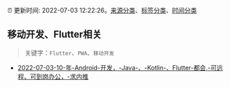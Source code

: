 :alarm_clock: 更新时间: 2022-07-03 12:22:26。[来源分类](../README.md)、[标签分类](../TAGS.md)、[时间分类](../TIMELINE.md)

## 移动开发、Flutter相关


> 关键字：`Flutter`、`PWA`、`移动开发`



- [2022-07-03-10-年-Android-开发，-Java-、-Kotlin-、Flutter-都会,-可远程、可到岗办公，-求内推](https://www.v2ex.com/t/863789) 